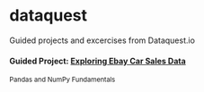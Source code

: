 # dataquest
Guided projects and excercises from Dataquest.io


#### Guided Project: [Exploring Ebay Car Sales Data](https://github.com/annalisamf/dataquest/tree/master/Guided%20Project_Exploring%20Ebay%20Car%20Sales%20Data)   
<sub>Pandas and NumPy Fundamentals</sub>
